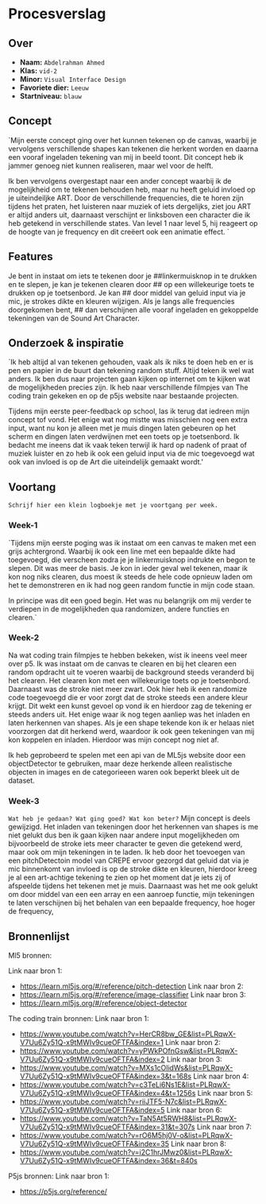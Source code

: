 <!-- Vergeet je niet de comments uit te zetten voordat je begint met typen? 💬 -->

# Procesverslag

## Over
* **Naam:** `Abdelrahman Ahmed`
* **Klas:** `vid-2`
* **Minor:** `Visual Interface Design`
* **Favoriete dier:** `Leeuw`
* **Startniveau:** `blauw`

## Concept

`Mijn eerste concept ging over het kunnen tekenen op de canvas, waarbij je vervolgens verschillende shapes kan tekenen die herkent worden en daarna een vooraf ingeladen tekening van mij in beeld toont. Dit concept heb ik jammer genoeg niet kunnen realiseren, maar wel voor de helft. 

Ik ben vervolgens overgestapt naar een ander concept waarbij ik de mogelijkheid om te tekenen behouden heb, maar nu heeft geluid invloed op je uiteindeiljke ART. Door de verschillende frequencies, die te horen zijn tijdens het praten, het luisteren naar muziek of iets dergelijks, ziet jou ART er altijd anders uit, daarnaast verschijnt er linksboven een character die ik heb getekend in verschillende states. Van level 1 naar level 5, hij reageert op de hoogte van je frequency en dit creëert ook een animatie effect. `

## Features

Je bent in instaat om iets te tekenen door je ##linkermuisknop in te drukken en te slepen, je kan je tekenen clearen door ## op een willekeurige toets te drukken op je toetsenbord. Je kan ## door middel van geluid input via je mic, je strokes dikte en kleuren wijzigen. Als je langs alle frequencies doorgekomen bent, ## dan verschijnen alle vooraf ingeladen en gekoppelde tekeningen van de Sound Art Character.

## Onderzoek & inspiratie
`Ik heb altijd al van tekenen gehouden, vaak als ik niks te doen heb en er is pen en papier in de buurt dan tekening random stuff. Altijd teken ik wel wat anders. Ik ben dus naar projecten gaan kijken op internet om te kijken wat de mogelijkheden precies zijn. Ik heb naar verschillende filmpjes van The coding train gekeken en op de p5js website naar bestaande projecten.

Tijdens mijn eerste peer-feedback op school, las ik terug dat iedreen mijn concept tof vond. Het enige wat nog mistte was misschien nog een extra input, want nu kon je alleen met je muis dingen laten gebeuren op het scherm en dingen laten verdwijnen met een toets op je toetsenbord. Ik bedacht me ineens dat ik vaak teken terwijl ik hard op nadenk of praat of muziek luister en zo heb ik ook een geluid input via de mic toegevoegd wat ook van invloed is op de Art die uiteindelijk gemaakt wordt.'

## Voortang

`Schrijf hier een klein logboekje met je voortgang per week.`

### Week-1
`Tijdens mijn eerste poging was ik instaat om een canvas te maken met een grijs achtergrond. Waarbij ik ook een line met een bepaalde dikte had toegevoegd, die verscheen zodra je je linkermuisknop indrukte en begon te slepen. Dit was meer de basis. Je kon in ieder geval wel tekenen, maar ik kon nog niks clearen, dus moest ik steeds de hele code opnieuw laden om het te demonstreren en ik had nog geen random functie in mijn code staan. 

In principe was dit een goed begin. Het was nu belangrijk om mij verder te verdiepen in de mogelijkheden qua randomizen, andere functies en clearen.`

### Week-2
Na wat coding train filmpjes te hebben bekeken, wist ik ineens veel meer over p5. Ik was instaat om de canvas te clearen en bij het clearen een random opdracht uit te voeren waarbij de background steeds veranderd bij het clearen. Het clearen kon met een willekeurige toets op je toetsenbord. Daarnaast was de stroke niet meer zwart. Ook hier heb ik een randomize code toegevoegd die er voor zorgt dat de stroke steeds een andere kleur krijgt. Dit wekt een kunst gevoel op vond ik en hierdoor zag de tekening er steeds anders uit.
Het enige waar ik nog tegen aanliep was het inladen en laten herkennen van shapes. Als je een shape tekende kon ik er helaas niet voorzorgen dat dit herkend werd, waardoor ik ook geen tekeningen van mij kon koppelen en inladen. Hierdoor was mijn concept nog niet af. 

Ik heb geprobeerd te spelen met een api van de ML5js website door een objectDetector te gebruiken, maar deze herkende alleen realistische objecten in images en de categorieeen waren ook beperkt bleek uit de dataset. 

### Week-3
`Wat heb je gedaan? Wat ging goed? Wat kon beter?`
Mijn concept is deels gewijzigd. Het inladen van tekeningen door het herkennen van shapes is me niet gelukt dus ben ik gaan kijken naar andere input mogelijkheden om bijvoorbeeld de stroke iets meer character te geven die getekend werd, maar ook om mijn tekeningen in te laden. Ik heb door het toevoegen van een pitchDetectoin model van CREPE ervoor gezorgd dat geluid dat via je mic binnenkomt van invloed is op de stroke dikte en kleuren, hierdoor kreeg je al een art-achtige tekening te zien op het moment dat je iets zij of afspeelde tijdens het tekenen met je muis. Daarnaast was het me ook gelukt om door middel van een een array en een aanroep functie, mijn tekeningen te laten verschijnen bij het behalen van een bepaalde frequency, hoe hoger de frequency, 


## Bronnenlijst

Ml5 bronnen:

Link naar bron 1:
* https://learn.ml5js.org/#/reference/pitch-detection
Link naar bron 2:
* https://learn.ml5js.org/#/reference/image-classifier
Link naar bron 3:
* https://learn.ml5js.org/#/reference/object-detector

The coding train bronnen:
Link naar bron 1:
* https://www.youtube.com/watch?v=HerCR8bw_GE&list=PLRqwX-V7Uu6Zy51Q-x9tMWIv9cueOFTFA&index=1
Link naar bron 2:
* https://www.youtube.com/watch?v=yPWkPOfnGsw&list=PLRqwX-V7Uu6Zy51Q-x9tMWIv9cueOFTFA&index=2
Link naar bron 3:
* https://www.youtube.com/watch?v=MXs1cOlidWs&list=PLRqwX-V7Uu6Zy51Q-x9tMWIv9cueOFTFA&index=3&t=168s
Link naar bron 4:
* https://www.youtube.com/watch?v=c3TeLi6Ns1E&list=PLRqwX-V7Uu6Zy51Q-x9tMWIv9cueOFTFA&index=4&t=1256s
Link naar bron 5:
* https://www.youtube.com/watch?v=riiJTF5-N7c&list=PLRqwX-V7Uu6Zy51Q-x9tMWIv9cueOFTFA&index=5
Link naar bron 6:
* https://www.youtube.com/watch?v=TaN5At5RWH8&list=PLRqwX-V7Uu6Zy51Q-x9tMWIv9cueOFTFA&index=31&t=307s
Link naar bron 7:
* https://www.youtube.com/watch?v=rO6M5hj0V-o&list=PLRqwX-V7Uu6Zy51Q-x9tMWIv9cueOFTFA&index=35
Link naar bron 8:
* https://www.youtube.com/watch?v=i2C1hrJMwz0&list=PLRqwX-V7Uu6Zy51Q-x9tMWIv9cueOFTFA&index=36&t=840s

P5js bronnen:
Link naar bron 1:
* https://p5js.org/reference/





